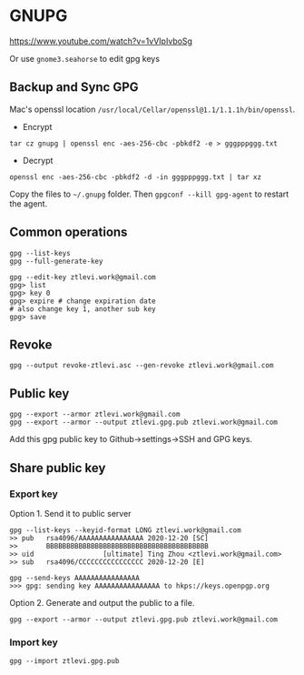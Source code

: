 # GNUPG

https://www.youtube.com/watch?v=1vVIpIvboSg

Or use `gnome3.seahorse` to edit gpg keys

## Backup and Sync GPG

Mac's openssl location `/usr/local/Cellar/openssl@1.1/1.1.1h/bin/openssl`.

- Encrypt

```
tar cz gnupg | openssl enc -aes-256-cbc -pbkdf2 -e > gggpppggg.txt
```

- Decrypt

```
openssl enc -aes-256-cbc -pbkdf2 -d -in gggpppggg.txt | tar xz
```

Copy the files to `~/.gnupg` folder. Then `gpgconf --kill gpg-agent` to restart the agent.

## Common operations

```
gpg --list-keys
gpg --full-generate-key

gpg --edit-key ztlevi.work@gmail.com
gpg> list
gpg> key 0
gpg> expire # change expiration date
# also change key 1, another sub key
gpg> save
```

## Revoke

```
gpg --output revoke-ztlevi.asc --gen-revoke ztlevi.work@gmail.com
```

## Public key

```
gpg --export --armor ztlevi.work@gmail.com
gpg --export --armor --output ztlevi.gpg.pub ztlevi.work@gmail.com
```

Add this gpg public key to Github->settings->SSH and GPG keys.

## Share public key

### Export key

Option 1. Send it to public server

```
gpg --list-keys --keyid-format LONG ztlevi.work@gmail.com
>> pub   rsa4096/AAAAAAAAAAAAAAAA 2020-12-20 [SC]
>>       BBBBBBBBBBBBBBBBBBBBBBBBBBBBBBBBBBBBBBBB
>> uid                 [ultimate] Ting Zhou <ztlevi.work@gmail.com>
>> sub   rsa4096/CCCCCCCCCCCCCCCC 2020-12-20 [E]

gpg --send-keys AAAAAAAAAAAAAAAA
>>> gpg: sending key AAAAAAAAAAAAAAAA to hkps://keys.openpgp.org
```

Option 2. Generate and output the public to a file.

```
gpg --export --armor --output ztlevi.gpg.pub ztlevi.work@gmail.com
```

### Import key

```
gpg --import ztlevi.gpg.pub
```
